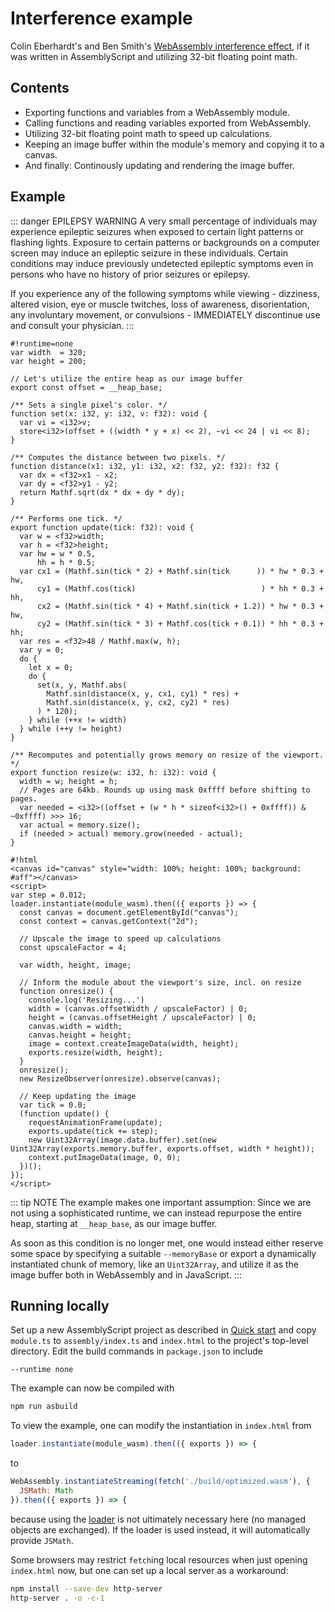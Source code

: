# Interference example

Colin Eberhardt's and Ben Smith's [WebAssembly interference effect](https://github.com/ColinEberhardt/wasm-interference), if it was written in AssemblyScript and utilizing 32-bit floating point math.

## Contents

* Exporting functions and variables from a WebAssembly module.
* Calling functions and reading variables exported from WebAssembly.
* Utilizing 32-bit floating point math to speed up calculations.
* Keeping an image buffer within the module's memory and copying it to a canvas.
* And finally: Continously updating and rendering the image buffer.

## Example

::: danger EPILEPSY WARNING
A very small percentage of individuals may experience epileptic seizures when exposed to certain light patterns or flashing lights. Exposure to certain patterns or backgrounds on a computer screen may induce an epileptic seizure in these individuals. Certain conditions may induce previously undetected epileptic symptoms even in persons who have no history of prior seizures or epilepsy.

If you experience any of the following symptoms while viewing - dizziness, altered vision, eye or muscle twitches, loss of awareness, disorientation, any involuntary movement, or convulsions - IMMEDIATELY discontinue use and consult your physician.
:::

```editor
#!runtime=none
var width  = 320;
var height = 200;

// Let's utilize the entire heap as our image buffer
export const offset = __heap_base;

/** Sets a single pixel's color. */
function set(x: i32, y: i32, v: f32): void {
  var vi = <i32>v;
  store<i32>(offset + ((width * y + x) << 2), ~vi << 24 | vi << 8);
}

/** Computes the distance between two pixels. */
function distance(x1: i32, y1: i32, x2: f32, y2: f32): f32 {
  var dx = <f32>x1 - x2;
  var dy = <f32>y1 - y2;
  return Mathf.sqrt(dx * dx + dy * dy);
}

/** Performs one tick. */
export function update(tick: f32): void {
  var w = <f32>width;
  var h = <f32>height;
  var hw = w * 0.5,
      hh = h * 0.5;
  var cx1 = (Mathf.sin(tick * 2) + Mathf.sin(tick      )) * hw * 0.3 + hw,
      cy1 = (Mathf.cos(tick)                            ) * hh * 0.3 + hh,
      cx2 = (Mathf.sin(tick * 4) + Mathf.sin(tick + 1.2)) * hw * 0.3 + hw,
      cy2 = (Mathf.sin(tick * 3) + Mathf.cos(tick + 0.1)) * hh * 0.3 + hh;
  var res = <f32>48 / Mathf.max(w, h);
  var y = 0;
  do {
    let x = 0;
    do {
      set(x, y, Mathf.abs(
        Mathf.sin(distance(x, y, cx1, cy1) * res) +
        Mathf.sin(distance(x, y, cx2, cy2) * res)
      ) * 120);
    } while (++x != width)
  } while (++y != height)
}

/** Recomputes and potentially grows memory on resize of the viewport. */
export function resize(w: i32, h: i32): void {
  width = w; height = h;
  // Pages are 64kb. Rounds up using mask 0xffff before shifting to pages.
  var needed = <i32>((offset + (w * h * sizeof<i32>() + 0xffff)) & ~0xffff) >>> 16;
  var actual = memory.size();
  if (needed > actual) memory.grow(needed - actual);
}

#!html
<canvas id="canvas" style="width: 100%; height: 100%; background: #aff"></canvas>
<script>
var step = 0.012;
loader.instantiate(module_wasm).then(({ exports }) => {
  const canvas = document.getElementById("canvas");
  const context = canvas.getContext("2d");

  // Upscale the image to speed up calculations
  const upscaleFactor = 4;

  var width, height, image;

  // Inform the module about the viewport's size, incl. on resize
  function onresize() {
    console.log('Resizing...')
    width = (canvas.offsetWidth / upscaleFactor) | 0;
    height = (canvas.offsetHeight / upscaleFactor) | 0;
    canvas.width = width;
    canvas.height = height;
    image = context.createImageData(width, height);
    exports.resize(width, height);
  }
  onresize();
  new ResizeObserver(onresize).observe(canvas);

  // Keep updating the image
  var tick = 0.0;
  (function update() {
    requestAnimationFrame(update);
    exports.update(tick += step);
    new Uint32Array(image.data.buffer).set(new Uint32Array(exports.memory.buffer, exports.offset, width * height));
    context.putImageData(image, 0, 0);
  })();
});
</script>
```

::: tip NOTE
The example makes one important assumption: Since we are not using a sophisticated runtime, we can instead repurpose the entire heap, starting at `__heap_base`, as our image buffer.

As soon as this condition is no longer met, one would instead either reserve some space by specifying a suitable `--memoryBase` or export a dynamically instantiated chunk of memory, like an `Uint32Array`, and utilize it as the image buffer both in WebAssembly and in JavaScript.
:::


## Running locally

Set up a new AssemblyScript project as described in [Quick start](http://localhost:8080/quick-start.html) and copy `module.ts` to `assembly/index.ts` and `index.html` to the project's top-level directory. Edit the build commands in `package.json` to include

```
--runtime none
```

The example can now be compiled with

```sh
npm run asbuild
```

To view the example, one can modify the instantiation in `index.html` from

```js
loader.instantiate(module_wasm).then(({ exports }) => {
```

to

```js
WebAssembly.instantiateStreaming(fetch('./build/optimized.wasm'), {
  JSMath: Math
}).then(({ exports }) => {
```

because using the [loader](../loader.html) is not ultimately necessary here (no managed objects are exchanged). If the loader is used instead, it will automatically provide `JSMath`.

Some browsers may restrict `fetch`ing local resources when just opening `index.html` now, but one can set up a local server as a workaround:

```sh
npm install --save-dev http-server
http-server . -o -c-1
```
